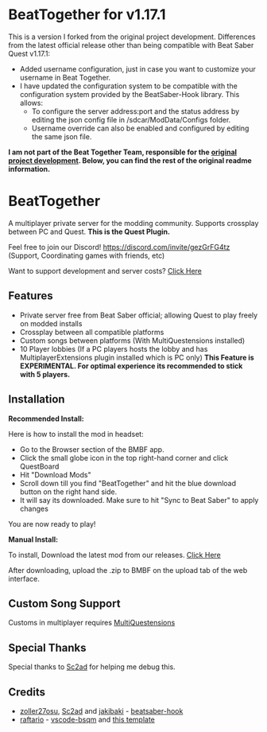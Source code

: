 # BeatTogether for v1.17.1

This is a version I forked from the original project development. Differences from the latest official release other than being compatible with Beat Saber Quest v1.17.1:

* Added username configuration, just in case you want to customize your username in Beat Together.
* I have updated the configuration system to be compatible with the configuration system provided by the BeatSaber-Hook library. This allows:
    * To configure the server address:port and the status address by editing the json config file in /sdcar/ModData/Configs folder.
    * Username override can also be enabled and configured by editing the same json file.

**I am not part of the Beat Together Team, responsible for the [original project development](https://github.com/pythonology/BeatTogether.Quest). Below, you can find the rest of the original readme information.**


# BeatTogether
A multiplayer private server for the modding community. Supports crossplay between PC and Quest. **This is the Quest Plugin.**

Feel free to join our Discord! https://discord.com/invite/gezGrFG4tz (Support, Coordinating games with friends, etc) 

Want to support development and server costs? [Click Here](https://www.patreon.com/BeatTogether)

## Features
* Private server free from Beat Saber official; allowing Quest to play freely on modded installs
* Crossplay between all compatible platforms
* Custom songs between platforms (With MultiQuestensions installed)
* 10 Player lobbies (If a PC players hosts the lobby and has MultiplayerExtensions plugin installed which is PC only) **This Feature is EXPERIMENTAL. For optimal experience its recommended to stick with 5 players.**

## Installation

**Recommended Install:**

Here is how to install the mod in headset:
- Go to the Browser section of the BMBF app.
- Click the small globe icon in the top right-hand corner and click QuestBoard
- Hit "Download Mods"
- Scroll down till you find "BeatTogether" and hit the blue download button on the right hand side.
- It will say its downloaded. Make sure to hit "Sync to Beat Saber" to apply changes

You are now ready to play!

**Manual Install:**

To install, Download the latest mod from our releases. [Click Here](https://github.com/pythonology/BeatTogether.Quest/releases)

After downloading, upload the .zip to BMBF on the upload tab of the web interface.

## Custom Song Support
Customs in multiplayer requires [MultiQuestensions](https://github.com/Goobwabber/MultiQuestensions)

## Special Thanks
Special thanks to [Sc2ad](https://github.com/Sc2ad) for helping me debug this.

## Credits
* [zoller27osu](https://github.com/zoller27osu), [Sc2ad](https://github.com/Sc2ad) and [jakibaki](https://github.com/jakibaki) - [beatsaber-hook](https://github.com/sc2ad/beatsaber-hook)
* [raftario](https://github.com/raftario) - [vscode-bsqm](https://github.com/raftario/vscode-bsqm) and [this template](https://github.com/raftario/bmbf-mod-template)
